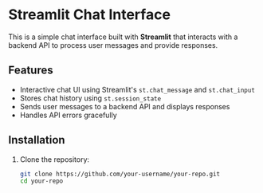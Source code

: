 # Streamlit Chat Interface

This is a simple chat interface built with **Streamlit** that interacts with a backend API to process user messages and provide responses.

## Features

- Interactive chat UI using Streamlit's `st.chat_message` and `st.chat_input`
- Stores chat history using `st.session_state`
- Sends user messages to a backend API and displays responses
- Handles API errors gracefully

## Installation

1. Clone the repository:
   ```sh
   git clone https://github.com/your-username/your-repo.git
   cd your-repo
   ```
